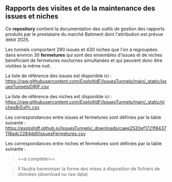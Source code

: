 ## Rapports des visites et de la maintenance des issues et niches
Ce **repository** contient la documentation des outils de gestion des rapports produits par le prestataire du marché Batiment 
dont l'attribution est prévue débit 2025.

Les tunnels comportent 290 issues et 430 niches que l'on a regroupées dans environ 30 **fermetures** 
qui sont des ensembles d'issues et de niches bénéficiant de fermetures nocturnes simultanées et 
qui peuvent donc être visitées la même nuit.

La liste de référence des issues est disponible ici : 
https://raw.githubusercontent.com/ExploitIdF/IssuesTunnels/main/_static/issuesTunnelsDIRIF.csv

La liste de référence des niches est disponible ici : 
https://raw.githubusercontent.com/ExploitIdF/IssuesTunnels/main/_static/nichesBrExPc.csv

Les correspondances entre issues et fermetures sont définies par la table suivante :
https://exploitidf.github.io/IssuesTunnels/_downloads/caee2520ef1721f8437118adc2284ddf/issuesFermetures.csv

Les correspondances entre niches et fermetures sont définies par la table suivante :
> ==à compléter==


> Il faudra harmoniser la forme des mises à disposition de fichiers de données (download ou raw data)





